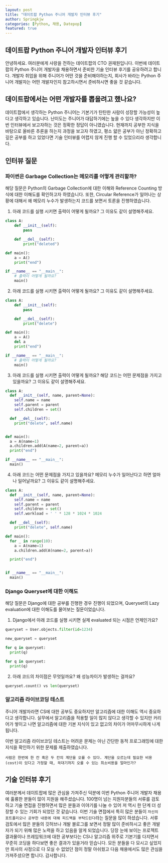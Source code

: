 ```yaml
---
layout: post
title: "데이트팝 Python 주니어 개발자 인터뷰 후기"
author: Springkjw
categories: [Python, 채용, Datepop]
featured: true
---
```


## 데이트팝 Python 주니어 개발자 인터뷰 후기

안녕하세요. 여러분에게 사랑을 전하는 데이트팝의 CTO 권재원입니다.
이번에 데이트팝의 Python 주니어 개발자을 채용하면서 준비한 기술 인터뷰 후기를 공유하려고 합니다. 개발자 취업을 위해 주니어가 어떤 것을 준비해야하는지, 회사가 바라는 Python 주니어 개발자는 어떤 개발자인지 참고하시면서 준비하시면 좋을 것 같습니다.

## 데이트팝에서는 어떤 개발자를 뽑을려고 했나요?

데이트팝에서 생각하는 Python 주니어는 기본기가 탄탄한 사람이 성장할 가능성이 높다고 생각하고 있습니다. 난이도는 주니어가 대답하기에는 높을 수 있다 생각하지만 이번 인터뷰에서 보고자하는 것은 정확한 정답이 아니였습니다. 현재까지 공부한 지식을 바탕으로 올바른 추론을 하는지 과정을 보고자 하였고, 평소 얇은 공부가 아닌 정확하고 깊은 공부를 하고 있었다면 기술 인터뷰를 어렵지 않게 진행 할 수 있었으리라 생각합니다.

## 인터뷰 질문

### 파이썬은 Garbage Collection는 메모리를 어떻게 관리할까?

해당 질문은 Python의 Garbage Collection에 대한 이해와 Reference Counting 방식에 대한 이해도를 확인하고자 하였습니다. 또한, Circular Reference가 일어나는 상황에 대해서 왜 메모리 누수가 발생하는지 코드를 보면서 토론을 진행하였습니다.

1. 아래 코드를 실행 시키면 출력이 어떻게 될까요? 그 이유도 같이 설명해주세요.

```python
class A:
	def __init__(self):
		pass

	def __del__(self):
		print("deleted")

def main():
	a = A()
	print("end")

if __name__ == "__main__":
	# 출력이 어떻게 될까요?
	main()
```

2. 아래 코드를 실행 시키면 출력이 어떻게 될까요? 그 이유도 같이 설명해주세요.

```python
class A:
	def __init__(self):
		pass

	def __del__(self):
		print("delete")

def main():
	a = A()
	del a
	print("end")

if __name__ == "__main__":
	# 출력이 어떻게 될까요?
	main()
```

3. 아래 코드를 실행 시키면 출력이 어떻게 될까요? 해당 코드는 어떤 문제점을 가지고 있을까요? 그 이유도 같이 설명해주세요.

```python
class A:
  def __init__(self, name, parent=None):
    self.name = name
    self.parent = parent
    self.children = set()

  def __del__(self):
    print("delete", self.name)


def main():
  a = A(name=1)
  a.children.add(A(name=2, parent=a))
  print("end")

if __name__ == "__main__":
  main()
```

4. 아래 코드는 어떤 문제점을 가지고 있을까요? 메모리 누수가 일어난다고 하면 얼마나 일어날까요? 그 이유도 같이 설명해주세요.

```python
class A:
  def __init__(self, name, parent=None):
    self.name = name
    self.parent = parent
    self.children = set()
    self.workload = ' ' * 128 * 1024 * 1024

  def __del__(self):
    print("delete", self.name)

def main():
  for _ in range(10):
    a = A(name=1)
    a.children.add(A(name=2, parent=a))

  print("end")


if __name__ == "__main__":
  main()
```

### Django Queryset에 대한 이해도

해당 질문은 Django에 대한 공부를 진행한 경우 진행이 되었으며, Queryset의 Lazy evaluation에 대한 이해도를 물어보는 질문이었습니다.

1. Django에서 아래 코드를 실행 시키면 실제 evaluated 되는 시점은 언제인가요?

```python
queryset = User.objects.filter(id=1234)

new_queryset = queryset

for q in queryset:
  print(q)

for q in queryset:
  print(q)
```

2. 아래 코드의 차이점은 무엇일까요? 왜 성능차이가 발생하는 걸까요?

```python
queryset.count() vs len(queryset)
```

### 알고리즘 라이브코딩 테스트

주니어 개발자라면 CS에 대한 공부도 중요하지만 알고리즘에 대한 이해도 역시 중요하다고 생각합니다. 실무에서 알고리즘을 적용할 일이 많지 않다고 생각할 수 있지만 커리어가 쌓이고 나면 알고리즘에 대한 기본 지식이 있고 없고의 차이가 어마무시하게 나게 됩니다.

이번 알고리즘 라이브코딩 테스트는 어려운 문제는 아닌 간단한 동적 프로그래밍에 대한 지식을 확인하기 위한 문제를 제출하였습니다.

```
사람은 한번에 한 칸 혹은 두 칸의 계단을 오를 수 있다. 계단을 오르는데 필요한 비용(cost)이 있다고 가정할 때, 꼭대기까지 오를 수 있는 최소비용을 얼마인가?
```

## 기술 인터뷰 후기

여러분께서 데이트팝에 많은 관심을 가져주신 덕분에 이번 Python 주니어 개발자 채용에 훌륭한 분들이 많이 지원을 해주셨습니다. 100명이 넘는 지원자분들의 서류를 검토하고 기술 면접을 진행하면서 많은 분들과 이야기를 나눌 수 있어 저 역시 한 단계 더 성장할 수 있는 기회가 되었던 것 같습니다. 이번 기술 면접에서 특히 많은 분들이 `자신의 포트폴리오나 공부한 내용에 대해 피드백을 부탁드린다`라는 질문을 많이 하셨습니다. 서류 검토에서 많은 분들의 깃허브나 개발 블로그를 보면서 정말 많이 준비하시고 좋은 개발자가 되기 위해 많은 노력을 하고 있음을 알게 되었습니다. 당장 눈에 보이는 프로젝트 결과물이나 프레임워크에 대한 공부보다는 CS나 알고리즘 위주로 기본기를 다지면서 꾸준히 코딩을 하다보면 좋은 결과가 있을거라 믿습니다. 모든 분들을 다 모시고 싶었지만 회사의 사정으로 다 모실 수 없었던 점이 정말 아쉬웠고 다음 채용에서도 많은 관심을 가져주셨으면 합니다. 감사합니다.
